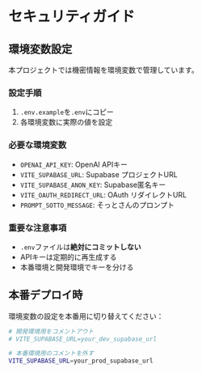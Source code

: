 # セキュリティガイド

## 環境変数設定

本プロジェクトでは機密情報を環境変数で管理しています。

### 設定手順

1. `.env.example`を`.env`にコピー
2. 各環境変数に実際の値を設定

### 必要な環境変数

- `OPENAI_API_KEY`: OpenAI APIキー
- `VITE_SUPABASE_URL`: Supabase プロジェクトURL
- `VITE_SUPABASE_ANON_KEY`: Supabase匿名キー
- `VITE_OAUTH_REDIRECT_URL`: OAuth リダイレクトURL
- `PROMPT_SOTTO_MESSAGE`: そっとさんのプロンプト

### 重要な注意事項

- `.env`ファイルは**絶対にコミットしない**
- APIキーは定期的に再生成する
- 本番環境と開発環境でキーを分ける

## 本番デプロイ時

環境変数の設定を本番用に切り替えてください：

```bash
# 開発環境用をコメントアウト
# VITE_SUPABASE_URL=your_dev_supabase_url

# 本番環境用のコメントを外す
VITE_SUPABASE_URL=your_prod_supabase_url
```
